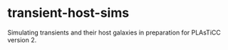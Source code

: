 # transient-host-sims
Simulating transients and their host galaxies in preparation for PLAsTiCC version 2.

